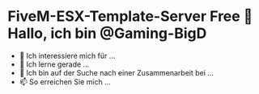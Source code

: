 # FiveM-ESX-Template-Server Free 👋 Hallo, ich bin @Gaming-BigD
- 👀 Ich interessiere mich für ...
- 🌱 Ich lerne gerade ...
- 💞️ Ich bin auf der Suche nach einer Zusammenarbeit bei ...
- 📫 So erreichen Sie mich ...

<!---
Gaming-BigD/Gaming-BigD ist ein ✨ besonderes ✨ Repository, da seine „README.md“ (diese Datei) in Ihrem GitHub-Profil erscheint.
Sie können auf den Link „Vorschau“ klicken, um sich Ihre Änderungen anzusehen.
--->
